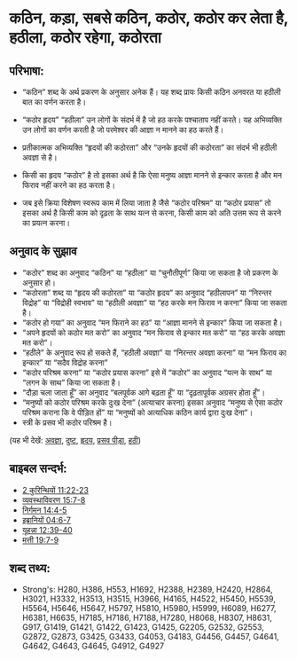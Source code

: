 # कठिन, कड़ा, सबसे कठिन, कठोर, कठोर कर लेता है, हठीला, कठोर रहेगा, कठोरता #

## परिभाषा: ##

* “कठिन” शब्द के अर्थ प्रकरण के अनुसार अनेक हैं। यह शब्द प्रायः किसी कठिन अनवरत या हठीली बात का वर्णन करता है।

* “कठोर हृदय” “हठीला” उन लोगों के संदर्भ में है जो हठ करके पश्चाताप नहीं करते। यह अभिव्यक्ति उन लोगों का वर्णन करती है जो परमेश्वर की आज्ञा न मानने का हठ करते हैं।
* प्रतीकात्मक अभिव्यक्ति “हृदयों की कठोरता” और “उनके हृदयों की कठोरता” का संदर्भ भी हठीली अवज्ञा से है।
* किसी का हृदय “कठोर” है तो इसका अर्थ है कि ऐसा मनुष्य आज्ञा मानने से इन्कार करता है और मन फिराव नहीं करने का हठ करता है।
* जब इसे क्रिया विशेषण स्वरूप काम में लिया जाता है जैसे “कठोर परिश्रम” या “कठोर प्रयास” तो इसका अर्थ है किसी काम को दृढ़ता के साथ यत्न से करना, किसी काम को अति उत्तम रूप से करने का प्रयत्न करना।

## अनुवाद के सुझाव ##

* “कठोर” शब्द का अनुवाद “कठिन” या “हठीला” या “चुनौतीपूर्ण” किया जा सकता है जो प्रकरण के अनुसार हो।
* “कठोरता” शब्द या “हृदय की कठोरता” या “कठोर हृदय” का अनुवाद “हठीलापन” या “निरन्तर विद्रोह” या “विद्रोही स्वभाव” या “हठीली अवज्ञा” या “हठ करके मन फिराव न करना” किया जा सकता है।
* “कठोर हो गया” का अनुवाद “मन फिराने का हठ” या “आज्ञा मानने से इन्कार” किया जा सकता है।
* “अपने हृदयों को कठोर मत करो” का अनुवाद “मन फिराव से इन्कार मत करो” या “हठ करके अवज्ञा मत करो”।
* “हठीले” के अनुवाद रूप हो सकते हैं, “हठीली अवज्ञा” या “निरन्तर अवज्ञा करना” या “मन फिराव का इन्कार” या “सदैव विद्रोह करना”
* “कठोर परिश्रम करना” या “कठोर प्रयास करना” इसे में “कठोर” का अनुवाद “यत्न के साथ” या “लगन के साथ” किया जा सकता है।
* “दौड़ा चला जाता हूँ” का अनुवाद “बलपूर्वक आगे बढ़ता हूँ” या “दृढ़तापूर्वक अग्रसर होता हूँ”।
* “मनुष्यों को कठोर परिश्रम करके दुःख देना” (अत्याचार करना) इसका अनुवाद “मनुष्य से ऐसा कठोर परिश्रम कराना कि वे पीड़ित हों” या “मनुष्यों को अत्याधिक कठिन कार्य द्वारा दुःख देना”।
* स्त्री के प्रसव भी कठोर परिश्रम है।

(यह भी देखें: [अवज्ञा](../other/disobey.md), [दुष्ट](../kt/evil.md), [हृदय](../kt/heart.md), [प्रसव पीड़ा](../other/laborpains.md), [हठी](../other/stiffnecked.md))

## बाइबल सन्दर्भ: ##

* [2 कुरिन्थियों 11:22-23](rc://en/tn/help/2co/11/22)
* [व्यवस्थाविवरण 15:7-8](rc://en/tn/help/deu/15/07)
* [निर्गमन 14:4-5](rc://en/tn/help/exo/14/04)
* [इब्रानियों 04:6-7](rc://en/tn/help/heb/04/06)
* [यूहन्ना 12:39-40](rc://en/tn/help/jhn/12/39)
* [मत्ती 19:7-9](rc://en/tn/help/mat/19/07)

## शब्द तथ्य: ##

* Strong's: H280, H386, H553, H1692, H2388, H2389, H2420, H2864, H3021, H3332, H3513, H3515, H3966, H4165, H4522, H5450, H5539, H5564, H5646, H5647, H5797, H5810, H5980, H5999, H6089, H6277, H6381, H6635, H7185, H7186, H7188, H7280, H8068, H8307, H8631, G917, G1419, G1421, G1422, G1423, G1425, G2205, G2532, G2553, G2872, G2873, G3425, G3433, G4053, G4183, G4456, G4457, G4641, G4642, G4643, G4645, G4912, G4927
